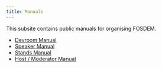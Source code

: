 ```yaml
---
title: Manuals
---
```


This subsite contains public manuals for organising FOSDEM.

* [Devroom Manual](program/devroom.md)
* [Speaker Manual](program/speaker.md)
* [Stands Manual](https://github.com/FOSDEM/stands-website/blob/master/README.md)
* [Host / Moderator Manual](https://github.com/FOSDEM/moderation-docs/blob/master/README.md)

